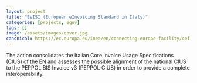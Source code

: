 ```yaml
---
layout: project
title: "EeISI (European eInvoicing Standard in Italy)"
categories: [projects, egov]
tags: []
image: /assets/images/cover.jpg
canonical: https://ec.europa.eu/inea/en/connecting-europe-facility/cef-telecom/2017-it-ia-0150
---
```


The action consolidates the Italian Core Invoice Usage Specifications (CIUS) of the EN and assesses the possible alignment of the national CIUS to the PEPPOL BIS Invoice v3 (PEPPOL CIUS) in order to provide a complete interoperability.

